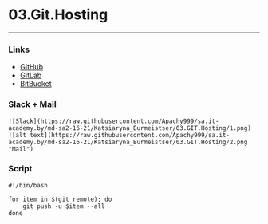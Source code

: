   # 03.Git.Hosting
  ---
  ### Links 

  + [GitHub](https://github.com/Apachy999/Demo_GGB)
  + [GitLab](https://gitlab.com/apachy999/demo_ggb)
  + [BitBucket](https://bitbucket.org/Apachy/demo_ggb)
  

  ### Slack + Mail
  
    ![Slack](https://raw.githubusercontent.com/Apachy999/sa.it-academy.by/md-sa2-16-21/Katsiaryna_Burmeistser/03.GIT.Hosting/1.png)
	![alt text](https://raw.githubusercontent.com/Apachy999/sa.it-academy.by/md-sa2-16-21/Katsiaryna_Burmeistser/03.GIT.Hosting/2.png "Mail")
	

  
  ### Script
  
  ```
  #!/bin/bash

  for item in $(git remote); do
      git push -u $item --all
  done

  ```





